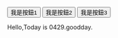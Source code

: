 <!DOCTYPE html>
<html lang="en">
<head>
	<meta charset="UTF-8">
	<title>Document</title>
</head>
<body>
  <button type="button">我是按鈕1</button>
  <button type="button">我是按鈕2</button>
  <button type="button">我是按鈕3</button>
	<p>Hello,Today is 0429.goodday.</p>
</body>
</html>
